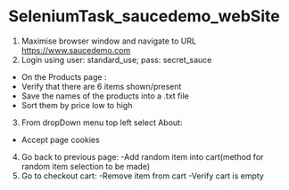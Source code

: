 # SeleniumTask_saucedemo_webSite

1. Maximise browser window and navigate to URL https://www.saucedemo.com
2. Login using user: standard_use; pass: secret_sauce
- On the Products page :
- Verify that there are 6 items shown/present
- Save the names of the products into a .txt file
- Sort them by price low to high
3. From dropDown menu top left select About:
- Accept page cookies
4. Go back to previous page:
   -Add random item into cart(method for random item selection to be made)
5. Go to checkout cart:
   -Remove item from cart
   -Verify cart is empty 